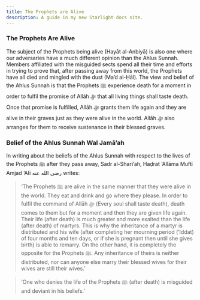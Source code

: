 ```yaml
---
title: The Prophets are Alive
description: A guide in my new Starlight docs site.
---
```


### The Prophets Are Alive

The subject of the Prophets being alive (Hayāt al-Anbiyā) is also one where our adversaries have a much different opinion than the Ahlus Sunnah. Members affiliated with the misguided sects spend all their time and efforts in trying to prove that, after passing away from this world, the Prophets have all died and mingled with the dust (Ma’d al-Ḥāl). The view and belief of the Ahlus Sunnah is that the Prophets ﷺ experience death for a moment in order to fulfil the promise of Allāh ﷻ that all living things shall taste death. Once that promise is fulfilled, Allāh ﷻ grants them life again and they are alive in their graves just as they were alive in the world. Allāh ﷻ also arranges for them to receive sustenance in their blessed graves.

### Belief of the Ahlus Sunnah Wal Jamā’ah

In writing about the beliefs of the Ahlus Sunnah with respect to the lives of the Prophets ﷺ after they pass away, Sadr al-Sharī’ah, Haḍrat ‘Allāma Muftī Amjad ‘Alī رضى الله عنه writes:

> ‘The Prophets ﷺ are alive in the same manner that they were alive in the world. They eat and drink and go where they please. In order to fulfil the command of Allāh ﷻ (Every soul shall taste death), death comes to them but for a moment and then they are given life again. Their life (after death) is much greater and more exalted than the life (after death) of martyrs. This is why the inheritance of a martyr is distributed and his wife (after completing her mourning period (’Iddat) of four months and ten days, or if she is pregnant then until she gives birth) is able to remarry. On the other hand, it is completely the opposite for the Prophets ﷺ. Any inheritance of theirs is neither distributed, nor can anyone else marry their blessed wives for their wives are still their wives.’

> ‘One who denies the life of the Prophets ﷺ (after death) is misguided and deviant in his beliefs.’


